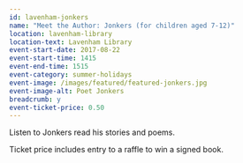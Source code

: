 ```yaml
---
id: lavenham-jonkers
name: "Meet the Author: Jonkers (for children aged 7-12)"
location: lavenham-library
location-text: Lavenham Library
event-start-date: 2017-08-22
event-start-time: 1415
event-end-time: 1515
event-category: summer-holidays
event-image: /images/featured/featured-jonkers.jpg
event-image-alt: Poet Jonkers
breadcrumb: y
event-ticket-price: 0.50
---
```


Listen to Jonkers read his stories and poems.

Ticket price includes entry to a raffle to win a signed book.
